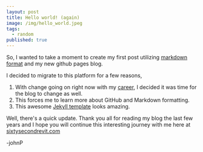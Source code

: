 ```yaml
---
layout: post
title: Hello world! (again)
image: /img/hello_world.jpeg
tags:
  - random
published: true
---
```


So, I wanted to take a moment to create my first post utilizing [markdown format](http://www.markdowntutorial.com/) and my new github pages blog.

I decided to migrate to this platform for a few reasons,

1. With change going on right now with my [career](http://sixtysecondrevit.com/aboutme/), I decided it was time for the blog to change as well.
2. This forces me to learn more about GitHub and Markdown formatting.
3. This awesome [Jekyll template](http://deanattali.com/beautiful-jekyll/) looks amazing.

Well, there's a quick update. Thank you all for reading my blog the last few years and I hope you will continue this interesting journey with me here at [sixtysecondrevit.com](http://www.sixtysecondrevit.com)

-johnP
